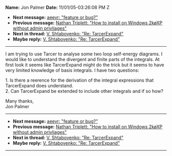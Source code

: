**Name:** Jon Palmer
**Date:** 11/01/05-03:26:08 PM Z

  - **Next message:** [aeevr: "feature or bug?"](0318.html)
  - **Previous message:** [Nathan Triplett: "How to install on Windows
    2køXP without admin privliages"](0316.html)
  - **Next in thread:** [V. Shtabovenko: "Re: TarcerExpand"](1336.html)
  - **Maybe reply:** [V. Shtabovenko: "Re: TarcerExpand"](1336.html)

-----

I am trying to use Tarcer to analyse some two loop self-energy diagrams.
I would like to understand the divergent and finite parts of the
integrals. At first look it seems like TarcerExpand might do the trick
but it seems to have very limited knowledge of basis integrals. I have
two questions:  

1\. Is there a reerence for the derivation of the integral expressions
that TarcerExpand does understand.  
2\. Can TarcerExpand be extended to include other integrals and if so
how?  

Many thanks,  
Jon Palmer  

-----

  - **Next message:** [aeevr: "feature or bug?"](0318.html)
  - **Previous message:** [Nathan Triplett: "How to install on Windows
    2køXP without admin privliages"](0316.html)
  - **Next in thread:** [V. Shtabovenko: "Re: TarcerExpand"](1336.html)
  - **Maybe reply:** [V. Shtabovenko: "Re: TarcerExpand"](1336.html)

-----

